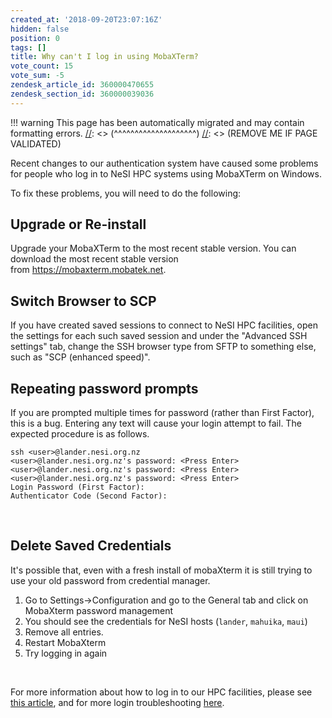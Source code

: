 ```yaml
---
created_at: '2018-09-20T23:07:16Z'
hidden: false
position: 0
tags: []
title: Why can't I log in using MobaXTerm?
vote_count: 15
vote_sum: -5
zendesk_article_id: 360000470655
zendesk_section_id: 360000039036
---
```




[//]: <> (REMOVE ME IF PAGE VALIDATED)
[//]: <> (vvvvvvvvvvvvvvvvvvvv)
!!! warning
    This page has been automatically migrated and may contain formatting errors.
[//]: <> (^^^^^^^^^^^^^^^^^^^^)
[//]: <> (REMOVE ME IF PAGE VALIDATED)

Recent changes to our authentication system have caused some problems
for people who log in to NeSI HPC systems using MobaXTerm on Windows.

To fix these problems, you will need to do the following:

## Upgrade or Re-install

Upgrade your MobaXTerm to the most recent stable version. You can
download the most recent stable version
from <https://mobaxterm.mobatek.net>.

## Switch Browser to SCP

If you have created saved sessions to connect to NeSI HPC facilities,
open the settings for each such saved session and under the "Advanced
SSH settings" tab, change the SSH browser type from SFTP to something
else, such as "SCP (enhanced speed)".

## Repeating password prompts

If you are prompted multiple times for password (rather than First
Factor), this is a bug. Entering any text will cause your login attempt
to fail. The expected procedure is as follows.

``` sl
ssh <user>@lander.nesi.org.nz
<user>@lander.nesi.org.nz's password: <Press Enter> 
<user>@lander.nesi.org.nz's password: <Press Enter> 
<user>@lander.nesi.org.nz's password: <Press Enter>
Login Password (First Factor):
Authenticator Code (Second Factor):
```

 

## Delete Saved Credentials

It's possible that, even with a fresh install of mobaXterm it is still
trying to use your old password from credential manager.

1.  Go to Settings-&gt;Configuration and go to the General tab and click
    on MobaXterm password management
2.  You should see the credentials for NeSI hosts (`lander`, `mahuika`,
    `maui`)
3.  Remove all entries.
4.  Restart MobaXterm
5.  Try logging in again

 

For more information about how to log in to our HPC facilities, please
see [this
article](https://support.nesi.org.nz/hc/articles/360000161315-Logging-in-to-the-HPCs),
and for more login troubleshooting
[here](https://support.nesi.org.nz/hc/en-gb/articles/360000570215-Login-Troubleshooting).
